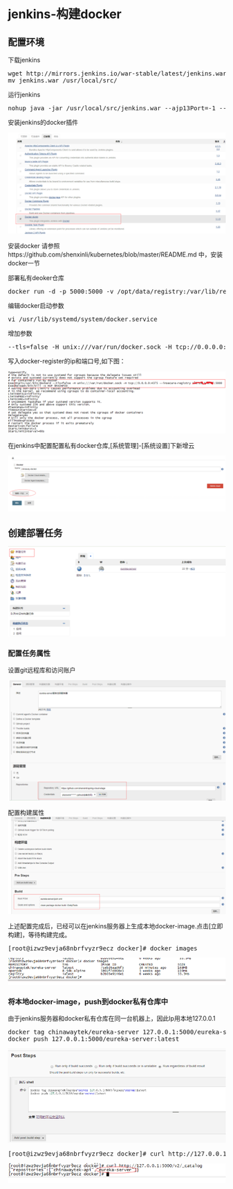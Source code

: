 # jenkins-构建docker

## 配置环境

下载jenkins
<pre>
wget http://mirrors.jenkins.io/war-stable/latest/jenkins.war
mv jenkins.war /usr/local/src/
</pre>

运行jenkins
<pre>
nohup java -jar /usr/local/src/jenkins.war --ajp13Port=-1 --httpPort=8089 &
</pre>

安装jenkins的docker插件

![image](https://github.com/shenxinli/jenkins-/blob/master/jenkins-docker-plugin.png)

安装docker
请参照https://github.com/shenxinli/kubernetes/blob/master/README.md 中，安装docker一节

部署私有deoker仓库
<pre>
docker run -d -p 5000:5000 -v /opt/data/registry:/var/lib/registry  registry
</pre>

编辑docker启动参数
<pre>
vi /usr/lib/systemd/system/docker.service
</pre>
增加参数
<pre>
--tls=false -H unix:///var/run/docker.sock -H tcp://0.0.0.0:4375 --insecure-registry 172.18.170.87:5000
</pre>
写入docker-register的ip和端口号,如下图：

![image](https://github.com/shenxinli/jenkins-/blob/master/modify-docker-service.png)

在jenkins中配置配置私有docker仓库,[系统管理]-[系统设置]下新增云

![image](https://github.com/shenxinli/jenkins-/blob/master/jenkins-docker-instance.png)

## 创建部署任务

![image](https://github.com/shenxinli/jenkins-/blob/master/new-jenkins-task.png)

### 配置任务属性
设置git远程库和访问账户

![image](https://github.com/shenxinli/jenkins-/blob/master/jenkins-task-properties.png)

配置构建属性
![image](https://github.com/shenxinli/jenkins-/blob/master/jenkins-task-build.png)

上述配置完成后，已经可以在jenkins服务器上生成本地docker-image.点击[立即构建]，等待构建完成。
<pre>
[root@izwz9evja68nbrfvyzr9ecz docker]# docker images
</pre>
![image](https://github.com/shenxinli/jenkins-/blob/master/docker-images-local.png)

### 将本地docker-image，push到docker私有仓库中
由于jenkins服务器和docker私有仓库在同一台机器上，因此Ip用本地127.0.0.1
<pre>
docker tag chinawaytek/eureka-server 127.0.0.1:5000/eureka-server:latest
docker push 127.0.0.1:5000/eureka-server:latest
</pre>

![image](https://github.com/shenxinli/jenkins-/blob/master/jenkins-post-steps.png)

<pre>
[root@izwz9evja68nbrfvyzr9ecz docker]# curl http://127.0.0.1:5000/v2/_catalog
</pre>

![image](https://github.com/shenxinli/jenkins-/blob/master/show-docker-repo.png)
